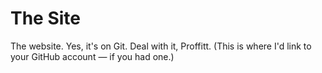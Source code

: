 # The Site

The website. Yes, it's on Git. Deal with it, Proffitt. (This is where I'd link to your GitHub account — if you had one.)
